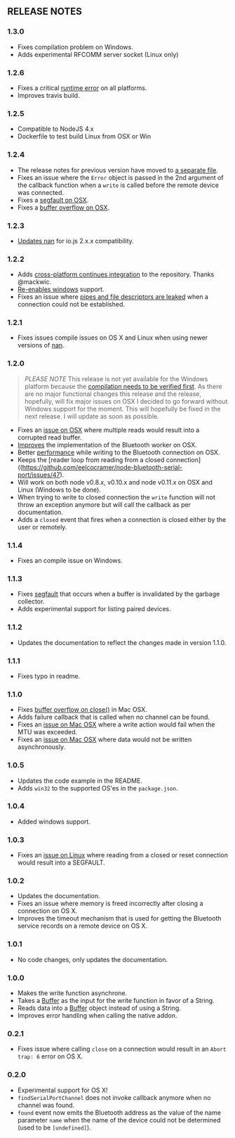 ## RELEASE NOTES

### 1.3.0

* Fixes compilation problem on Windows.
* Adds experimental RFCOMM server socket (Linux only)

### 1.2.6

* Fixes a critical [runtime error](https://github.com/eelcocramer/node-bluetooth-serial-port/issues/83) on all platforms.
* Improves travis build.

### 1.2.5

* Compatible to NodeJS 4.x
* Dockerfile to test build Linux from OSX or Win

### 1.2.4

* The release notes for previous version have moved to [a separate file](RELEASE_NOTES.md).
* Fixes an issue where the `Error` object is passed in the 2nd argument of the callback function when a `write` is called before the remote device was connected.
* Fixes a [segfault on OSX](https://github.com/eelcocramer/node-bluetooth-serial-port/issues/74).
* Fixes a [buffer overflow on OSX](https://github.com/eelcocramer/node-bluetooth-serial-port/issues/76).

### 1.2.3

* [Updates nan](https://github.com/eelcocramer/node-bluetooth-serial-port/pull/67) for io.js 2.x.x compatibility.

### 1.2.2

* Adds [cross-platform continues integration](https://github.com/eelcocramer/node-bluetooth-serial-port/pull/58) to the repository. Thanks @mackwic.
* [Re-enables windows](https://github.com/eelcocramer/node-bluetooth-serial-port/issues/53) support.
* Fixes an issue where [pipes and file descriptors are leaked](https://github.com/eelcocramer/node-bluetooth-serial-port/issues/57) when a connection could not be established.

### 1.2.1

* Fixes issues compile issues on OS X and Linux when using newer versions of [nan](https://github.com/rvagg/nan).

### 1.2.0

> *PLEASE NOTE* This release is not yet available for the Windows platform because the [compilation needs to be verified first](https://github.com/eelcocramer/node-bluetooth-serial-port/issues/53). As there are no major functional changes this release and the release, hopefully, will fix major issues on OSX I decided to go forward without Windows support for the moment. This will hopefully be fixed in the next release. I will update as soon as possible.

* Fixes an [issue on OSX](https://github.com/eelcocramer/node-bluetooth-serial-port/issues/46) where multiple reads would result into a corrupted read buffer.
* [Improves](https://github.com/eelcocramer/node-bluetooth-serial-port/issues/51) the implementation of the Bluetooth worker on OSX.
* Better [performance](https://github.com/eelcocramer/node-bluetooth-serial-port/issues/35) while writing to the Bluetooth connection on OSX.
* Keeps the [reader loop from reading from a closed connection]((https://github.com/eelcocramer/node-bluetooth-serial-port/issues/47).
* Will work on both node v0.8.x, v0.10.x and node v0.11.x on OSX and Linux (Windows to be done).
* When trying to write to closed connection the `write` function will not throw an exception anymore but will call the callback as per documentation.
* Adds a `closed` event that fires when a connection is closed either by the user or remotely.

### 1.1.4

* Fixes an compile issue on Windows.

### 1.1.3

* Fixes [segfault](https://github.com/eelcocramer/node-bluetooth-serial-port/pull/29) that occurs when a buffer is invalidated by the garbage collector.
* Adds experimental support for listing paired devices.

### 1.1.2

* Updates the documentation to reflect the changes made in version 1.1.0.

### 1.1.1

* Fixes typo in readme.

### 1.1.0

* Fixes [buffer overflow on close()](https://github.com/eelcocramer/node-bluetooth-serial-port/pull/26) in Mac OSX.
* Adds failure callback that is called when no channel can be found.
* Fixes an [issue on Mac OSX](https://github.com/eelcocramer/node-bluetooth-serial-port/issues/23) where a write action would fail when the MTU was exceeded.
* Fixes an [issue on Mac OSX](https://github.com/eelcocramer/node-bluetooth-serial-port/issues/24) where data would not be written asynchronously.

### 1.0.5

* Updates the code example in the README.
* Adds `win32` to the supported OS'es in the `package.json`.

### 1.0.4

* Added windows support.

### 1.0.3

* Fixes an [issue on Linux](https://github.com/eelcocramer/node-bluetooth-serial-port/pull/11) where reading from a closed or reset connection would result into a SEGFAULT.

### 1.0.2

* Updates the documentation.
* Fixes an issue where memory is freed incorrectly after closing a connection on OS X.
* Improves the timeout mechanism that is used for getting the Bluetooth service records on a remote device on OS X.

### 1.0.1

* No code changes, only updates the documentation.

### 1.0.0

* Makes the write function asynchrone.
* Takes a [Buffer](http://nodejs.org/api/buffer.html) as the input for the write function in favor of a String.
* Reads data into a [Buffer](http://nodejs.org/api/buffer.html) object instead of using a String.
* Improves error handling when calling the native addon.

### 0.2.1

* Fixes issue where calling `close` on a connection would result in an `Abort trap: 6` error on OS X.

### 0.2.0

* Experimental support for OS X!
* `findSerialPortChannel` does not invoke callback anymore when no channel was found.
* `found` event now emits the Bluetooth address as the value of the name parameter `name` when the name of the device could not be determined (used to be `[undefined]`).


